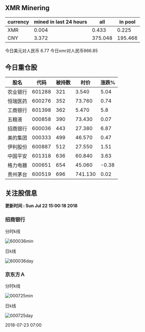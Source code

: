 ## XMR Minering

|currency|mined in last 24 hours|all|in pool|
|---|---|---|---|
|XMR|0.004|0.433|0.225|
|CNY|3.372|375.048|195.466|

今日美元对人民币 6.77	今日xmr对人民币866.85


## 今日重仓股 

|股名|代码|被持数|时价|涨跌%|
|---|---|---|---|---|
|农业银行|601288|321|3.540|5.04|
|恒瑞医药|600276|352|73.760|0.74|
|工商银行|601398|362|5.470|5.8|
|五粮液|000858|390|73.430|0.07|
|招商银行|600036|443|27.380|6.87|
|美的集团|000333|499|46.570|0.47|
|伊利股份|600887|512|27.550|1.51|
|中国平安|601318|636|60.840|3.63|
|格力电器|000651|654|45.060|-0.38|
|贵州茅台|600519|696|741.130|0.02|

## 关注股信息
**更新时间 : Sun Jul 22 15:00:18 2018**
### 招商银行 
分时k线

![600036min](http://image.sinajs.cn/newchart/min/n/sh600036.gif)

日k线

![600036day](http://image.sinajs.cn/newchart/daily/n/sh600036.gif)

### 京东方Ａ 
分时k线

![000725min](http://image.sinajs.cn/newchart/min/n/sz000725.gif)

日k线

![000725day](http://image.sinajs.cn/newchart/daily/n/sz000725.gif)

2018-07-23 07:00